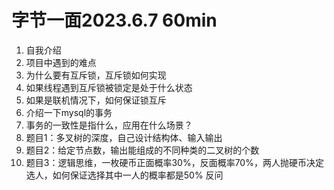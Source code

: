 # 字节一面2023.6.7 60min 
1. 自我介绍
2. 项目中遇到的难点
3. 为什么要有互斥锁，互斥锁如何实现
4. 如果线程遇到互斥锁被锁定是处于什么状态
5. 如果是联机情况下，如何保证锁互斥
6. 介绍一下mysql的事务
7. 事务的一致性是指什么，应用在什么场景？
8. 题目1：多叉树的深度，自己设计结构体、输入输出
9. 题目2：给定节点数，输出能组成的不同种类的二叉树的个数
10. 题目3：逻辑思维，一枚硬币正面概率30%，反面概率70%，两人抛硬币决定选人，如何保证选择其中一人的概率都是50%
反问